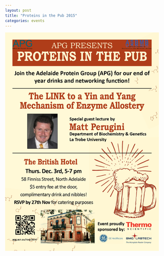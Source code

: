 ```yaml
---
layout: post
title: "Proteins in the Pub 2015"
categories: events
---
```


![](/assets/images/2015_pitp.jpg)